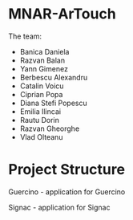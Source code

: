 MNAR-ArTouch
============

The team:
* Banica Daniela
* Razvan Balan
* Yann Gimenez
* Berbescu Alexandru
* Catalin Voicu
* Ciprian Popa
* Diana Stefi Popescu
* Emilia Ilincai
* Rautu Dorin
* Razvan Gheorghe
* Vlad Olteanu


Project Structure
=================

Guercino - application for Guercino

Signac - application for Signac